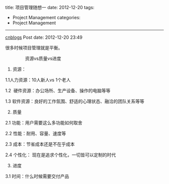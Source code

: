 title: 项目管理随想一
date: 2012-12-20
tags:
  - Project Management
categories:
  - Project Management
---

[cnblogs](http://www.cnblogs.com/pcy0/archive/2012/12/20/2827283.html) Post date: 2012-12-20 23:49

很多时候项目管理就是平衡。

                资源vs质量vs进度

1. 资源：

1.1人力资源：10人新人vs 1个老人

1.2  硬件资源：办公场所、生产设备、操作的电脑等等

1.3 软件资源：良好的工作氛围、舒适的心理状态、融洽的团队关系等等

2. 质量

2.1 功能：用户需要这么多功能如何取舍

2.2 性能：耐用、容量、速度等

2.3 成本：节省成本还是不在乎成本

2.4 个性化： 现在是追求个性化，一切皆可以定制的时代

3. 进度

3.1 时间：什么时候需要交付产品

 
